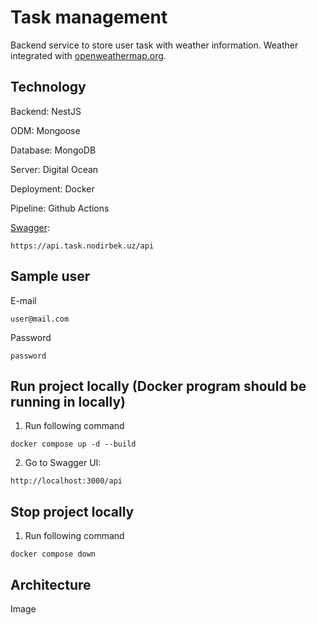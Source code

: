 # Task management

Backend service to store user task with weather information. Weather integrated with [openweathermap.org](https://openweathermap.org/).

## Technology

Backend: NestJS

ODM: Mongoose

Database: MongoDB

Server: Digital Ocean

Deployment: Docker

Pipeline: Github Actions

[Swagger](https://api.task.nodirbek.uz/api):

```
https://api.task.nodirbek.uz/api
```

## Sample user

E-mail

```
user@mail.com
```

Password

```
password
```

## Run project locally (Docker program should be running in locally)

1. Run following command

```
docker compose up -d --build
```

2. Go to Swagger UI:

```
http://localhost:3000/api
```

## Stop project locally

1. Run following command

```
docker compose down
```

## Architecture

Image
